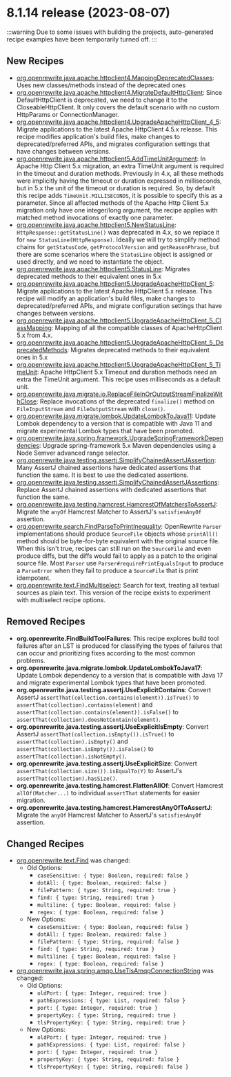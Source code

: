 # 8.1.14 release (2023-08-07)

:::warning
Due to some issues with building the projects, auto-generated recipe examples have been temporarily turned off.
:::

## New Recipes

* [org.openrewrite.java.apache.httpclient4.MappingDeprecatedClasses](../../../recipes/java/apache/httpclient4/mappingdeprecatedclasses): Uses new classes/methods instead of the deprecated ones 
* [org.openrewrite.java.apache.httpclient4.MigrateDefaultHttpClient](../../../recipes/java/apache/httpclient4/migratedefaulthttpclient): Since DefaultHttpClient is deprecated, we need to change it to the CloseableHttpClient. It only covers the default scenario with no custom HttpParams or ConnectionManager. 
* [org.openrewrite.java.apache.httpclient4.UpgradeApacheHttpClient_4_5](../../../recipes/java/apache/httpclient4/upgradeapachehttpclient_4_5): Migrate applications to the latest Apache HttpClient 4.5.x release. This recipe modifies  application's build files, make changes to deprecated/preferred APIs, and migrates configuration settings that have changes between versions. 
* [org.openrewrite.java.apache.httpclient5.AddTimeUnitArgument](../../../recipes/java/apache/httpclient5/addtimeunitargument): In Apache Http Client 5.x migration, an extra TimeUnit argument is required in the timeout and duration methods. Previously in 4.x, all these methods were implicitly having the timeout or duration expressed in milliseconds, but in 5.x the unit of the timeout or duration is required. So, by default this recipe adds `TimeUnit.MILLISECONDS`, it is possible to specify this as a parameter. Since all affected methods of the Apache Http Client 5.x migration only have one integer/long argument, the recipe applies with matched method invocations of exactly one parameter. 
* [org.openrewrite.java.apache.httpclient5.NewStatusLine](../../../recipes/java/apache/httpclient5/newstatusline): `HttpResponse::getStatusLine()` was deprecated in 4.x, so we replace it for `new StatusLine(HttpResponse)`. Ideally we will try to simplify method chains for `getStatusCode`, `getProtocolVersion` and `getReasonPhrase`, but there are some scenarios where the `StatusLine` object is assigned or used directly, and we need to instantiate the object. 
* [org.openrewrite.java.apache.httpclient5.StatusLine](../../../recipes/java/apache/httpclient5/statusline): Migrates deprecated methods to their equivalent ones in 5.x 
* [org.openrewrite.java.apache.httpclient5.UpgradeApacheHttpClient_5](../../../recipes/java/apache/httpclient5/upgradeapachehttpclient_5): Migrate applications to the latest Apache HttpClient 5.x release. This recipe will modify an application's build files, make changes to deprecated/preferred APIs, and migrate configuration settings that have changes between versions. 
* [org.openrewrite.java.apache.httpclient5.UpgradeApacheHttpClient_5_ClassMapping](../../../recipes/java/apache/httpclient5/upgradeapachehttpclient_5_classmapping): Mapping of all the compatible classes of ApacheHttpClient 5.x from 4.x. 
* [org.openrewrite.java.apache.httpclient5.UpgradeApacheHttpClient_5_DeprecatedMethods](../../../recipes/java/apache/httpclient5/upgradeapachehttpclient_5_deprecatedmethods): Migrates deprecated methods to their equivalent ones in 5.x 
* [org.openrewrite.java.apache.httpclient5.UpgradeApacheHttpClient_5_TimeUnit](../../../recipes/java/apache/httpclient5/upgradeapachehttpclient_5_timeunit): Apache HttpClient 5.x Timeout and duration methods need an extra the TimeUnit argument. This recipe uses milliseconds as a default unit. 
* [org.openrewrite.java.migrate.io.ReplaceFileInOrOutputStreamFinalizeWithClose](../../../recipes/java/migrate/io/replacefileinoroutputstreamfinalizewithclose): Replace invocations of the deprecated `finalize()` method on `FileInputStream` and `FileOutputStream` with `close()`. 
* [org.openrewrite.java.migrate.lombok.UpdateLombokToJava11](../../../recipes/java/migrate/lombok/updatelomboktojava11): Update Lombok dependency to a version that is compatible with Java 11 and migrate experimental Lombok types that have been promoted. 
* [org.openrewrite.java.spring.framework.UpgradeSpringFrameworkDependencies](../../../recipes/java/spring/framework/upgradespringframeworkdependencies): Upgrade spring-framework 5.x Maven dependencies using a Node Semver advanced range selector. 
* [org.openrewrite.java.testing.assertj.SimplifyChainedAssertJAssertion](../../../recipes/java/testing/assertj/simplifychainedassertjassertion): Many AssertJ chained assertions have dedicated assertions that function the same. It is best to use the dedicated assertions. 
* [org.openrewrite.java.testing.assertj.SimplifyChainedAssertJAssertions](../../../recipes/java/testing/assertj/simplifychainedassertjassertions): Replace AssertJ chained assertions with dedicated assertions that function the same. 
* [org.openrewrite.java.testing.hamcrest.HamcrestOfMatchersToAssertJ](../../../recipes/java/testing/hamcrest/hamcrestofmatcherstoassertj): Migrate the `anyOf` Hamcrest Matcher to AssertJ's `satisfiesAnyOf` assertion. 
* [org.openrewrite.search.FindParseToPrintInequality](../../../recipes/search/findparsetoprintinequality): OpenRewrite `Parser` implementations should produce `SourceFile` objects whose `printAll()` method should be byte-for-byte equivalent with the original source file. When this isn't true, recipes can still run on the `SourceFile` and even produce diffs, but the diffs would fail to apply as a patch to the original source file. Most `Parser` use `Parser#requirePrintEqualsInput` to produce a `ParseError` when they fail to produce a `SourceFile` that is print idempotent. 
* [org.openrewrite.text.FindMultiselect](../../../recipes/text/findmultiselect): Search for text, treating all textual sources as plain text. This version of the recipe exists to experiment with multiselect recipe options. 

## Removed Recipes

* **org.openrewrite.FindBuildToolFailures**: This recipe explores build tool failures after an LST is produced for classifying the types of failures that can occur and prioritizing fixes according to the most common problems. 
* **org.openrewrite.java.migrate.lombok.UpdateLombokToJava17**: Update Lombok dependency to a version that is compatible with Java 17 and migrate experimental Lombok types that have been promoted. 
* **org.openrewrite.java.testing.assertj.UseExplicitContains**: Convert AssertJ `assertThat(collection.contains(element)).isTrue()` to `assertThat(collection).contains(element)` and `assertThat(collection.contains(element)).isFalse()` to `assertThat(collection).doesNotContain(element)`. 
* **org.openrewrite.java.testing.assertj.UseExplicitIsEmpty**: Convert AssertJ `assertThat(collection.isEmpty()).isTrue()` to `assertThat(collection).isEmpty()` and `assertThat(collection.isEmpty()).isFalse()` to `assertThat(collection).isNotEmpty()`. 
* **org.openrewrite.java.testing.assertj.UseExplicitSize**: Convert `assertThat(collection.size()).isEqualTo(Y)` to AssertJ's `assertThat(collection).hasSize()`. 
* **org.openrewrite.java.testing.hamcrest.FlattenAllOf**: Convert Hamcrest `allOf(Matcher...)` to individual `assertThat` statements for easier migration. 
* **org.openrewrite.java.testing.hamcrest.HamcrestAnyOfToAssertJ**: Migrate the `anyOf` Hamcrest Matcher to AssertJ's `satisfiesAnyOf` assertion. 

## Changed Recipes

* [org.openrewrite.text.Find](../../../recipes/text/find) was changed:
  * Old Options:
    * `caseSensitive: { type: Boolean, required: false }`
    * `dotAll: { type: Boolean, required: false }`
    * `filePattern: { type: String, required: true }`
    * `find: { type: String, required: true }`
    * `multiline: { type: Boolean, required: false }`
    * `regex: { type: Boolean, required: false }`
  * New Options:
    * `caseSensitive: { type: Boolean, required: false }`
    * `dotAll: { type: Boolean, required: false }`
    * `filePattern: { type: String, required: false }`
    * `find: { type: String, required: true }`
    * `multiline: { type: Boolean, required: false }`
    * `regex: { type: Boolean, required: false }`
* [org.openrewrite.java.spring.amqp.UseTlsAmqpConnectionString](../../../recipes/java/spring/amqp/usetlsamqpconnectionstring) was changed:
  * Old Options:
    * `oldPort: { type: Integer, required: true }`
    * `pathExpressions: { type: List, required: false }`
    * `port: { type: Integer, required: true }`
    * `propertyKey: { type: String, required: true }`
    * `tlsPropertyKey: { type: String, required: true }`
  * New Options:
    * `oldPort: { type: Integer, required: true }`
    * `pathExpressions: { type: List, required: false }`
    * `port: { type: Integer, required: true }`
    * `propertyKey: { type: String, required: false }`
    * `tlsPropertyKey: { type: String, required: false }`
